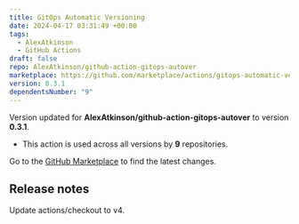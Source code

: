 ```yaml
---
title: GitOps Automatic Versioning
date: 2024-04-17 03:31:49 +00:00
tags:
  - AlexAtkinson
  - GitHub Actions
draft: false
repo: AlexAtkinson/github-action-gitops-autover
marketplace: https://github.com/marketplace/actions/gitops-automatic-versioning
version: 0.3.1
dependentsNumber: "9"
---
```



Version updated for **AlexAtkinson/github-action-gitops-autover** to version **0.3.1**.
- This action is used across all versions by **9** repositories.

Go to the [GitHub Marketplace](https://github.com/marketplace/actions/gitops-automatic-versioning) to find the latest changes.

## Release notes

Update actions/checkout to v4.
